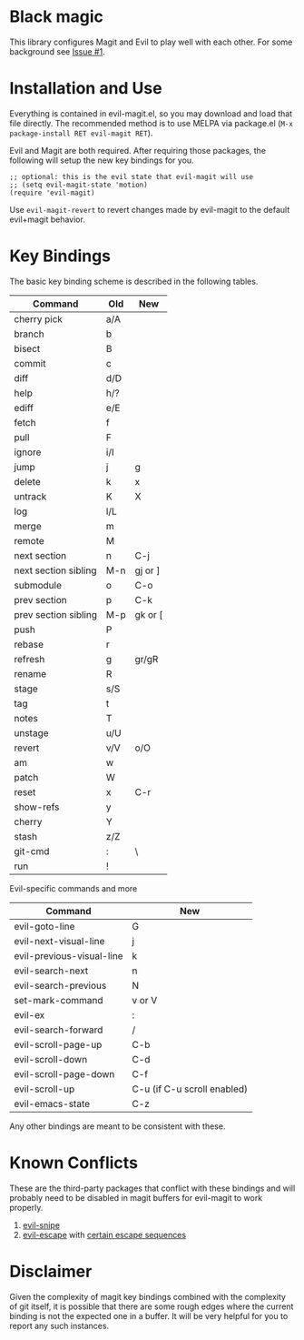 Black magic
===========

This library configures Magit and Evil to play well with each
other. For some background see [Issue #1](https://github.com/justbur/evil-magit/issues/1).

Installation and Use
====================

Everything is contained in evil-magit.el, so you may download and load that file
directly. The recommended method is to use MELPA via package.el (`M-x
package-install RET evil-magit RET`).

Evil and Magit are both required. After requiring those packages, the following
will setup the new key bindings for you.

```elisp
;; optional: this is the evil state that evil-magit will use
;; (setq evil-magit-state 'motion)
(require 'evil-magit)
```

Use `evil-magit-revert` to revert changes made by evil-magit to the default
evil+magit behavior.

Key Bindings
============

The basic key binding scheme is described in the following tables.

   Command              | Old  | New
  ----------------------|----- |------
   cherry pick          | a/A  |
   branch               | b    |
   bisect               | B    |
   commit               | c    |
   diff                 | d/D  |
   help                 | h/?  |
   ediff                | e/E  |
   fetch                | f    |
   pull                 | F    |
   ignore               | i/I  |
   jump                 | j    | g
   delete               | k    | x
   untrack              | K    | X
   log                  | l/L  |
   merge                | m    |
   remote               | M    |
   next section         | n    | C-j
   next section sibling | M-n  | gj or ]
   submodule            | o    | C-o
   prev section         | p    | C-k
   prev section sibling | M-p  | gk or [
   push                 | P    |
   rebase               | r    |
   refresh              | g    | gr/gR
   rename               | R    |
   stage                | s/S  |
   tag                  | t    |
   notes                | T    |
   unstage              | u/U  |
   revert               | v/V  | o/O
   am                   | w    |
   patch                | W    |
   reset                | x    | C-r
   show-refs            | y    |
   cherry               | Y    |
   stash                | z/Z  |
   git-cmd              | :    | \ |
   run                  | !    |

Evil-specific commands and more

   Command                     | New
  -----------------------------|--------
   evil-goto-line              | G
   evil-next-visual-line       | j
   evil-previous-visual-line   | k
   evil-search-next            | n
   evil-search-previous        | N
   set-mark-command            | v or V
   evil-ex                     | :
   evil-search-forward         | /
   evil-scroll-page-up         | C-b
   evil-scroll-down            | C-d
   evil-scroll-page-down       | C-f
   evil-scroll-up              | C-u (if C-u scroll enabled)
   evil-emacs-state            | C-z

Any other bindings are meant to be consistent with these.

Known Conflicts
===============

These are the third-party packages that conflict with these bindings and will
probably need to be disabled in magit buffers for evil-magit to work properly.

 1. [evil-snipe](https://github.com/hlissner/evil-snipe)
 2. [evil-escape](https://github.com/syl20bnr/evil-escape) with [certain escape sequences](https://github.com/justbur/evil-magit/issues/4)

Disclaimer
==========

Given the complexity of magit key bindings combined with the complexity of git
itself, it is possible that there are some rough edges where the current binding
is not the expected one in a buffer. It will be very helpful for you to report
any such instances.
